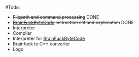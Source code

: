 #Todo:
- ~~Filepath and command processing~~ DONE
- ~~[BrainFuckByteCode](https://github.com/DrParanoya/Brainfuck/blob/main/BFBC.md) instruction set and explenation~~ DONE
- Interpreter
- Compiler
- Interpreter for [BrainFuckByteCode](https://github.com/DrParanoya/Brainfuck/blob/main/BFBC.md)
- Brainfuck to C++ converter
- Logo
